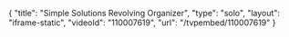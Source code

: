{
    "title": "Simple Solutions Revolving Organizer",
    "type": "solo",
    "layout": "iframe-static",
    "videoId": "110007619",
    "url": "\/tvpembed\/110007619"
}